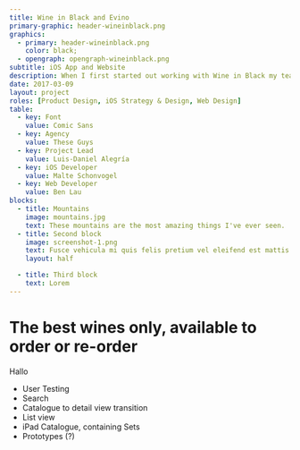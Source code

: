 ```yaml
---
title: Wine in Black and Evino
primary-graphic: header-wineinblack.png
graphics:
  - primary: header-wineinblack.png
    color: black;
  - opengraph: opengraph-wineinblack.png
subtitle: iOS App and Website
description: When I first started out working with Wine in Black my team was briefed with designing, develop and launching the next generation wine purchasing App. What we released wasn't just a shop in the App Store but arguably the fastest and easiest way to purchase wine.
date: 2017-03-09
layout: project
roles: [Product Design, iOS Strategy & Design, Web Design]
table:
  - key: Font
    value: Comic Sans
  - key: Agency
    value: These Guys
  - key: Project Lead
    value: Luis-Daniel Alegría
  - key: iOS Developer
    value: Malte Schonvogel
  - key: Web Developer
    value: Ben Lau
blocks:
  - title: Mountains
    image: mountains.jpg
    text: These mountains are the most amazing things I've ever seen.
  - title: Second block
    image: screenshot-1.png
    text: Fusce vehicula mi quis felis pretium vel eleifend est mattis. Pellentesque cursus scelerisque arcu, volutpat venenatis augue dictum id.
    layout: half

  - title: Third block
    text: Lorem
---
```


# The best wines only, available to order or re-order

Hallo

- User Testing
- Search
- Catalogue to detail view transition
- List view
- iPad Catalogue, containing Sets
- Prototypes (?)
